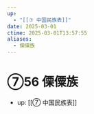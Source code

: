 ```yaml
---
up:
  - "[[⑦ 中国民族表]]"
date: 2025-03-01
ctime: 2025-03-01T13:57:55
aliases:
  - 傈僳族
---
```


# ⑦56 傈僳族

- up: [[⑦ 中国民族表]]
